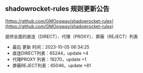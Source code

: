 ## shadowrocket-rules 规则更新公告

[https://github.com/GMOogway/shadowrocket-rules](https://github.com/GMOogway/shadowrocket-rules)

提供全面的直连（DIRECT）、代理（PROXY）、屏蔽（REJECT）列表
- 最后 更新 时间：2023-10-05 06:34:25
- 直连DIRECT列表：65244，update +4
- 代理PROXY 列表：19270，update +1
- 屏蔽REJECT列表：65046，update +81